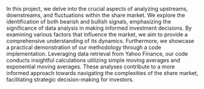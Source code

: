 In this project, we delve into the crucial aspects of analyzing upstreams, downstreams, and fluctuations within the share market. We explore the identification of both bearish and bullish signals, emphasizing the significance of data analysis in making informed investment decisions. By examining various factors that influence the market, 
we aim to provide a comprehensive understanding of its dynamics.
Furthermore, we showcase a practical demonstration of our methodology through a code implementation. 
Leveraging data retrieval from Yahoo Finance, our code conducts insightful calculations utilizing simple moving averages and exponential moving averages. 
These analyses contribute to a more informed approach towards navigating the complexities of the share market, facilitating strategic decision-making for investors.
